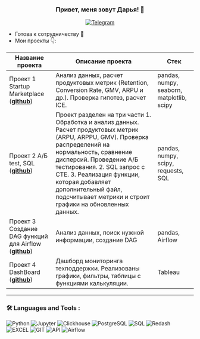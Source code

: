 ### <p align="center">Привет, меня зовут Дарья! 👋</p>

<div align="center">

  <a href="">[![Telegram](https://img.shields.io/badge/-Telegram-27A7E7?style=for-the-badge&logo=telegram)](https://t.me/PLBasov)</a>

</div>

* Готова к сотрудничеству 🤝
* Мои проекты 👇: 

|Название проекта| Описание проекта| Стек|
|----------------|-----------------|-----|
|Проект 1  Startup Marketplace  (__[github](https://github.com/daskoraya/projects/blob/main/Startup%20Marketplace/Startup%20Marketplace.ipynb)__)|Анализ данных, расчет продуктовых метрик (Retention, Conversion Rate, GMV, ARPU и др.). Проверка гипотез, расчет ICE.|pandas, numpy, seaborn, matplotlib, scipy|
|Проект 2  А/Б test, SQL  (__[github](https://github.com/daskoraya/projects/blob/main/Learning/A-B%20test%2C%20SQL.ipynb)__)| Проект разделен на три части  1. Обработка и анализ данных. Расчет продуктовых метрик (ARPU, ARPPU, GMV). Проверка распределений на нормальность, сравнение дисперсий. Проведение А/Б тестирования.  2. SQL запрос с CTE.  3. Реализация функции, которая добавляет дополнительный файл, подсчитывает метрики и строит графики на обновленных данных.  |pandas, numpy, scipy, requests, SQL|
|Проект 3  Создание DAG функций для Airflow  (__[github](https://github.com/daskoraya/projects/blob/main/airflow_project.py)__)|Анализ данных, поиск нужной информации, создание DAG|pandas, Airflow|
|Проект 4  DashBoard  (__[github](https://github.com/daskoraya/projects/blob/main/airflow_project.py)__)| Дашборд мониторинга техподдержки. Реализованы графики, фильтры, таблицы с функциями калькуляции. |Tableau|




<hr>

###  🛠️ Languages and Tools :  



![Python](https://img.shields.io/badge/-Python-FFF?style=for-the-badge&logo=python)
![Jupyter](https://img.shields.io/badge/-Jupyter_Notebook-FFF?style=for-the-badge&logo=Jupyter)
![Clickhouse](https://img.shields.io/badge/-Clickhouse-FFF?style=for-the-badge&logo=Clickhouse)
![PostgreSQL](https://img.shields.io/badge/-PostgreSQL-FFF?style=for-the-badge&logo=PostgreSQL)
![SQL](https://img.shields.io/badge/-SQL-00A4EF?style=for-the-badge&logo=SQL)
![Redash](https://img.shields.io/badge/-Redash-E44D26?style=for-the-badge&logo=Redash)
![EXCEL](https://img.shields.io/badge/-EXCEL-FF?style=for-the-badge&logo=EXCEL)
![GIT](https://img.shields.io/badge/-GIT-FFF?style=for-the-badge&logo=GIT)
![API](https://img.shields.io/badge/-API-FF6600?style=for-the-badge&logo=API)
![Airflow](https://img.shields.io/badge/-Airflow-77DDE7?style=for-the-badge&logo=AIRFLOW)
